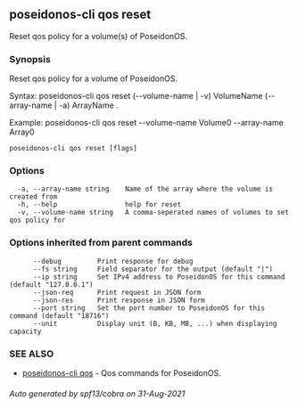 ## poseidonos-cli qos reset

Reset qos policy for a volume(s) of PoseidonOS.

### Synopsis

Reset qos policy for a volume of PoseidonOS.

Syntax: 
	poseidonos-cli qos reset (--volume-name | -v) VolumeName (--array-name | -a) ArrayName .

Example: 
	poseidonos-cli qos reset --volume-name Volume0 --array-name Array0
          

```
poseidonos-cli qos reset [flags]
```

### Options

```
  -a, --array-name string    Name of the array where the volume is created from
  -h, --help                 help for reset
  -v, --volume-name string   A comma-seperated names of volumes to set qos policy for
```

### Options inherited from parent commands

```
      --debug         Print response for debug
      --fs string     Field separator for the output (default "|")
      --ip string     Set IPv4 address to PoseidonOS for this command (default "127.0.0.1")
      --json-req      Print request in JSON form
      --json-res      Print response in JSON form
      --port string   Set the port number to PoseidonOS for this command (default "18716")
      --unit          Display unit (B, KB, MB, ...) when displaying capacity
```

### SEE ALSO

* [poseidonos-cli qos](poseidonos-cli_qos.md)	 - Qos commands for PoseidonOS.

###### Auto generated by spf13/cobra on 31-Aug-2021
